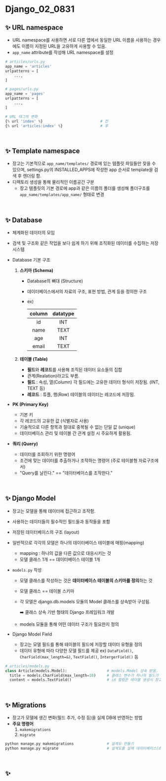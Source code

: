 # Django_02_0831

## ✨ URL namespace

- URL namespace를 사용하면 서로 다른 앱에서 동일한 URL 이름을 사용하는 경우에도
    이름이 지정된 URL을 고유하게 사용할 수 있음.
- `app_name` attribute를 작성해 URL namespace를 설정

```python
# articles/urls.py
app_name = 'articles'
urlpatterns = [
	...,
]

# pages/urls.py
app_name = 'pages'
urlpatterns = [
	...,
]

# URL 태그의 변화
{% url 'index' %}                          # 전
{% url 'articles:index' %}                 # 후
```

<br/>

## ✨ Template namespace

- 장고는 기본적으로 `app_name/templates/` 경로에 있는 템플릿 파일들만 찾을 수 있으며,
    settings.py의 INSTALLED_APPS에 작성한 app 순서로 template을 검색 후 렌더링 함.
- 디렉토리 생성을 통해 물리적인 이름공간 구분
    - 장고 템플릿의 기본 경로에 app과 같은 이름의 폴더를 생성해
        폴더구조를 `app_name/templates/app_name/` 형태로 변경

<br/>

## ✨ Database

- 체계화된 데이터의 모임

- 검색 및 구조화 같은 작업을 보다 쉽게 하기 위해 조직화된 데이터를 수집하는 저장 시스템

- Database 기본 구조

    1. **스키마 (Schema)**

        - Database의 뼈대 (Structure)

        - 데이터베이스에서의 자료의 구조, 표현 방법, 관계 등을 정의한 구조

        - ex)

            | column | datatype |
            | :----: | :------: |
            |   id   |   INT    |
            |  name  |   TEXT   |
            |  age   |   INT    |
            | email  |   TEXT   |

    2. **테이블 (Table)**

        - **필드**와 **레코드**를 사용해 조직된 데이터 요소들의 집합
        - 관계(Realation)라고도 부름.
        - **필드** : 속성, 열(Column)
                      각 필드에는 고유한 데이터 형식이 저장됨. (INT, TEXT 등)
        - **레코드** : 튜플, 행(Row)
                         테이블의 데이터는 레코드에 저장됨.

- **PK (Primary Key)**

    - 기본 키
    - 각 레코드의 고유한 값 (식별자로 사용)
    - 기술적으로 다른 항목과 절대로 중복될 수 없는 단일 값 (unique)
    - 데이터베이스 관리 및 테이블 간 관계 설정 시 주요하게 활용됨.

- **쿼리 (Query)**

    - 데이터를 조회하기 위한 명령어
    - 조건에 맞는 데이터를 추출하거나 조작하는 명령어 (주로 테이블형 자료구조에서)
    - "Query를 날린다." == "데이터베이스를 조작한다."

<br/>

## ✨ Django Model

- 장고는 모델을 통해 데이터에 접근하고 조작함.

- 사용하는 데이터들의 필수적인 필드들과 동작들을 포함

- 저장된 데이터베이스의 구조 (layout)

- 일반적으로 각각의 모델은 하나의 데이터베이스 테이블에 매핑(mapping)

    - mapping : 하나의 값을 다른 값으로 대응시키는 것
    - 모델 클래스 1개 == 데이터베이스 테이블 1개

- `models.py` 작성

    - 모델 클래스를 작성하는 것은 **데이터베이스 테이블의 스키마를 정의**하는 것

    - 모델 클래스 == 테이블 스키마

    - 각 모델은 django.db.models 모듈의 Model 클래스를 상속받아 구성됨.

        ➡️ 클래스 상속 기반 형태의 Django 프레임워크 개발

    - models 모듈을 통해 어떤 데이터 구조가 필요한지 정의

- Django Model Field

    - 장고는 모델 필드를 통해 테이블의 필드에 저장할 데이터 유형을 정의
    - 데이터 유형에 따라 다양한 모델 필드를 제공
        ex) `DataField()`, `CharField(max_length=&)`, `TextField()`, `IntergerField()` 등

```python
# articles/models.py
class Article(models.Model):                  # models.Model 상속 받음.
  title = models.CharField(max_length=10)     # 클래스 변수가 하나의 필드가 됨. 필드의 type을 지정함.
  content = models.TextField()                # id 컬럼은 테이블 생성시 장고가 자동으로 생성
```

<br/>

## ✨ Migrations

- 장고가 모델에 생긴 변화(필드 추가, 수정 등)을 실제 DB에 반영하는 방법
- **주요 명령어**
    1. `makemigrations`
    2. `migrate`

```python
python manage.py makemigrations               # 설계도 만들기
python manage.py migrate                      # 설계도를 실제 데이터베이스(db.sqlite3)에 반영
```

<br/>

## ✨



<br/>